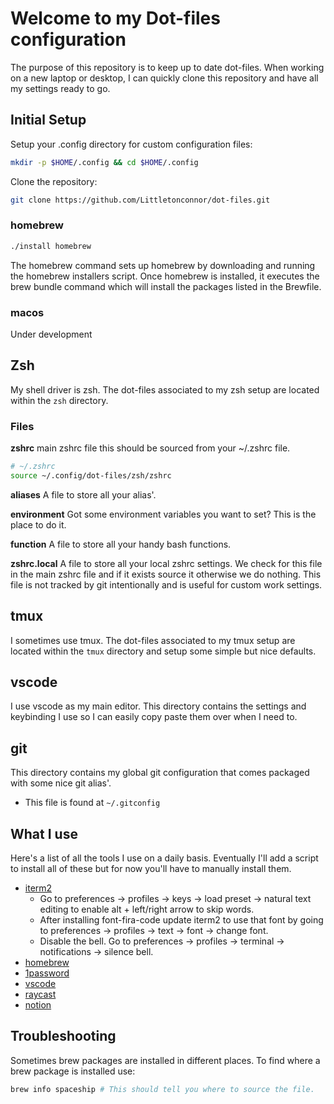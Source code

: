 # Welcome to my Dot-files configuration

The purpose of this repository is to keep up to date dot-files. When working on a new laptop or desktop, I can quickly clone this repository and have all my settings ready to go.

## Initial Setup

Setup your .config directory for custom configuration files:

```bash
mkdir -p $HOME/.config && cd $HOME/.config
```

Clone the repository:

```bash
git clone https://github.com/Littletonconnor/dot-files.git
```

### homebrew

```bash
./install homebrew
```

The homebrew command sets up homebrew by downloading and running the homebrew installers script. Once homebrew is installed, it executes the brew bundle command which will install the packages listed in the Brewfile.

### macos

Under development

## Zsh

My shell driver is zsh. The dot-files associated to my zsh setup are located within the `zsh` directory.

### Files

**zshrc**
main zshrc file this should be sourced from your ~/.zshrc file.

```sh
# ~/.zshrc
source ~/.config/dot-files/zsh/zshrc
```

**aliases**
A file to store all your alias'.

**environment**
Got some environment variables you want to set? This is the place to do it.

**function**
A file to store all your handy bash functions.

**zshrc.local**
A file to store all your local zshrc settings. We check for this file in the main zshrc file and if it exists source it otherwise we do nothing. This file is not tracked by git intentionally and is useful for custom work settings.

## tmux

I sometimes use tmux. The dot-files associated to my tmux setup are located within the `tmux` directory and setup some simple but nice defaults.

## vscode

I use vscode as my main editor. This directory contains the settings and keybinding I use so I can easily copy paste them over when I need to.

## git

This directory contains my global git configuration that comes packaged with some nice git alias'.

- This file is found at `~/.gitconfig`

## What I use

Here's a list of all the tools I use on a daily basis. Eventually I'll add a script to install all of these but for now you'll have to manually install them.

- [iterm2](https://www.iterm2.com)
  - Go to preferences -> profiles -> keys -> load preset -> natural text editing to enable alt + left/right arrow to skip words.
  - After installing font-fira-code update iterm2 to use that font by going to preferences -> profiles -> text -> font -> change font.
  - Disable the bell. Go to preferences -> profiles -> terminal -> notifications -> silence bell.
- [homebrew](https://www.brew.sh)
- [1password](https://www.1password.com)
- [vscode](https://code.visualstudio.com)
- [raycast](https://raycast.com)
- [notion](https://www.notion.so)

## Troubleshooting

Sometimes brew packages are installed in different places. To find where a brew package is installed use:

```sh
brew info spaceship # This should tell you where to source the file.
```
